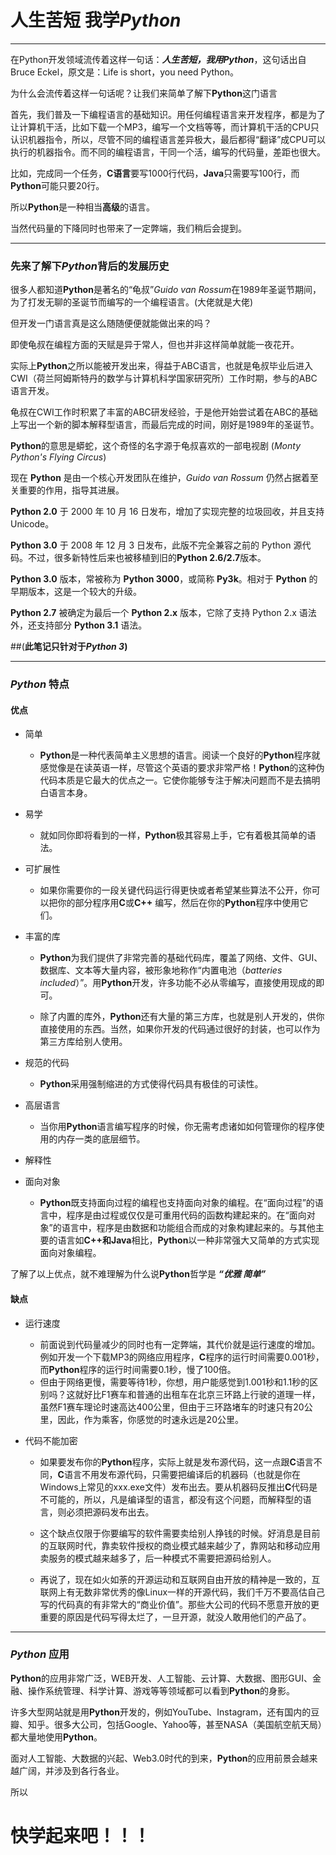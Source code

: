 # 人生苦短 我学*Python*
---

在Python开发领域流传着这样一句话：***人生苦短，我用Python***，这句话出自Bruce Eckel，原文是：Life is short，you need Python。

为什么会流传着这样一句话呢？让我们来简单了解下**Python**这门语言

首先，我们普及一下编程语言的基础知识。用任何编程语言来开发程序，都是为了让计算机干活，比如下载一个MP3，编写一个文档等等，而计算机干活的CPU只认识机器指令，所以，尽管不同的编程语言差异极大，最后都得“翻译”成CPU可以执行的机器指令。而不同的编程语言，干同一个活，编写的代码量，差距也很大。

比如，完成同一个任务，**C语言**要写1000行代码，**Java**只需要写100行，而**Python**可能只要20行。

所以**Python**是一种相当**高级**的语言。

当然代码量的下降同时也带来了一定弊端，我们稍后会提到。

---

### 先来了解下*Python*背后的发展历史


很多人都知道**Python**是著名的“龟叔”*Guido van Rossum*在1989年圣诞节期间，为了打发无聊的圣诞节而编写的一个编程语言。(大佬就是大佬)

但开发一门语言真是这么随随便便就能做出来的吗？

即使龟叔在编程方面的天赋是异于常人，但也并非这样简单就能一夜花开。

实际上**Python**之所以能被开发出来，得益于ABC语言，也就是龟叔毕业后进入CWI（荷兰阿姆斯特丹的数学与计算机科学国家研究所）工作时期，参与的ABC语言开发。

龟叔在CWI工作时积累了丰富的ABC研发经验，于是他开始尝试着在ABC的基础上写出一个新的脚本解释型语言，而最后完成的时间，刚好是1989年的圣诞节。

**Python**的意思是蟒蛇，这个奇怪的名字源于龟叔喜欢的一部电视剧 (*Monty Python's Flying Circus*)

现在 **Python** 是由一个核心开发团队在维护，*Guido van Rossum* 仍然占据着至关重要的作用，指导其进展。

**Python 2.0** 于 2000 年 10 月 16 日发布，增加了实现完整的垃圾回收，并且支持 Unicode。

**Python 3.0** 于 2008 年 12 月 3 日发布，此版不完全兼容之前的 Python 源代码。不过，很多新特性后来也被移植到旧的**Python 2.6/2.7**版本。

**Python 3.0** 版本，常被称为 **Python 3000**，或简称 **Py3k**。相对于 **Python** 的早期版本，这是一个较大的升级。

**Python 2.7** 被确定为最后一个 **Python 2.x** 版本，它除了支持 Python 2.x 语法外，还支持部分 **Python 3.1** 语法。

##(**此笔记只针对于*Python 3*)**

---

### *Python* 特点
#### 优点
- 简单
    - **Python**是一种代表简单主义思想的语言。阅读一个良好的**Python**程序就感觉像是在读英语一样，尽管这个英语的要求非常严格！**Python**的这种伪代码本质是它最大的优点之一。它使你能够专注于解决问题而不是去搞明白语言本身。

- 易学
    - 就如同你即将看到的一样，**Python**极其容易上手，它有着极其简单的语法。

- 可扩展性 
    - 如果你需要你的一段关键代码运行得更快或者希望某些算法不公开，你可以把你的部分程序用**C**或**C++** 编写，然后在你的**Python**程序中使用它们。

- 丰富的库
    - **Python**为我们提供了非常完善的基础代码库，覆盖了网络、文件、GUI、数据库、文本等大量内容，被形象地称作“内置电池（*batteries included*）”。用**Python**开发，许多功能不必从零编写，直接使用现成的即可。

    - 除了内置的库外，**Python**还有大量的第三方库，也就是别人开发的，供你直接使用的东西。当然，如果你开发的代码通过很好的封装，也可以作为第三方库给别人使用。
- 规范的代码
    - **Python**采用强制缩进的方式使得代码具有极佳的可读性。

- 高层语言
    - 当你用**Python**语言编写程序的时候，你无需考虑诸如如何管理你的程序使用的内存一类的底层细节。

- 解释性

- 面向对象
    - **Python**既支持面向过程的编程也支持面向对象的编程。在“面向过程”的语言中，程序是由过程或仅仅是可重用代码的函数构建起来的。在“面向对象”的语言中，程序是由数据和功能组合而成的对象构建起来的。与其他主要的语言如**C++**和**Java**相比，**Python**以一种非常强大又简单的方式实现面向对象编程。

了解了以上优点，就不难理解为什么说**Python**哲学是  ***“优雅 简单”***

#### 缺点
- 运行速度
    - 前面说到代码量减少的同时也有一定弊端，其代价就是运行速度的增加。例如开发一个下载MP3的网络应用程序，**C**程序的运行时间需要0.001秒，而**Python**程序的运行时间需要0.1秒，慢了100倍。
    - 但由于网络更慢，需要等待1秒，你想，用户能感觉到1.001秒和1.1秒的区别吗？这就好比F1赛车和普通的出租车在北京三环路上行驶的道理一样，虽然F1赛车理论时速高达400公里，但由于三环路堵车的时速只有20公里，因此，作为乘客，你感觉的时速永远是20公里。

- 代码不能加密
    - 如果要发布你的**Python**程序，实际上就是发布源代码，这一点跟**C**语言不同，**C**语言不用发布源代码，只需要把编译后的机器码（也就是你在Windows上常见的xxx.exe文件）发布出去。要从机器码反推出**C**代码是不可能的，所以，凡是编译型的语言，都没有这个问题，而解释型的语言，则必须把源码发布出去。

    - 这个缺点仅限于你要编写的软件需要卖给别人挣钱的时候。好消息是目前的互联网时代，靠卖软件授权的商业模式越来越少了，靠网站和移动应用卖服务的模式越来越多了，后一种模式不需要把源码给别人。

    - 再说了，现在如火如荼的开源运动和互联网自由开放的精神是一致的，互联网上有无数非常优秀的像Linux一样的开源代码，我们千万不要高估自己写的代码真的有非常大的“商业价值”。那些大公司的代码不愿意开放的更重要的原因是代码写得太烂了，一旦开源，就没人敢用他们的产品了。

---

### *Python* 应用

**Python**的应用非常广泛，WEB开发、人工智能、云计算、大数据、图形GUI、金融、操作系统管理、科学计算、游戏等等领域都可以看到**Python**的身影。

许多大型网站就是用**Python**开发的，例如YouTube、Instagram，还有国内的豆瓣、知乎。很多大公司，包括Google、Yahoo等，甚至NASA（美国航空航天局）都大量地使用**Python**。

面对人工智能、大数据的兴起、Web3.0时代的到来，**Python**的应用前景会越来越广阔，并涉及到各行各业。

所以
# 快学起来吧！！！
